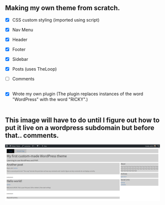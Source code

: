 ## Making my own theme from scratch. <br>

- [x] CSS custom styling (imported using script)
- [x] Nav Menu
- [x] Header
- [x] Footer
- [x] Sidebar
- [x] Posts (uses TheLoop)
- [ ] Comments <br><br>

- [x] Wrote my own plugin (The plugin replaces instances of the word "WordPress" with the word "RICKY".) <br><br>

## This image will have to do until I figure out how to put it live on a wordpress subdomain but before that.. comments.
<img src="https://github.com/rickydam/WordPress/blob/master/screenshot.png">
